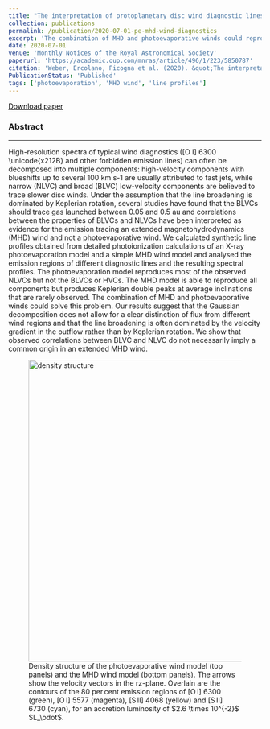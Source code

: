 ```yaml
---
title: "The interpretation of protoplanetary disc wind diagnostic lines from X-ray photoevaporation and analytical MHD models"
collection: publications
permalink: /publication/2020-07-01-pe-mhd-wind-diagnostics
excerpt: 'The combination of MHD and photoevaporative winds could reproduce the main features of the observed line profiles. Our results suggest that the Gaussian decomposition does not allow for a clear distinction of flux from different wind regions and that the line broadening is often dominated by the velocity gradient in the outflow rather than by Keplerian rotation. We show that observed correlations between BLVC and NLVC do not necessarily imply a common origin in an extended MHD wind.'
date: 2020-07-01
venue: 'Monthly Notices of the Royal Astronomical Society'
paperurl: 'https://academic.oup.com/mnras/article/496/1/223/5850787'
citation: 'Weber, Ercolano, Picogna et al. (2020). &quot;The interpretation of protoplanetary disc wind diagnostic lines from X-ray photoevaporation and analytical MHD models.&quot; <i>Monthly Notices of the Royal Astronomical Society</i>. 496, 1.'
PublicationStatus: 'Published'
tags: ['photoevaporation', 'MHD wind', 'line profiles']
---
```

<i class="fas fa-file-pdf" aria-hidden="true"></i> <a href="http://GiovanniPicogna.github.io/files/pe-mhd-wind-diagnostics.pdf" style="color : black;">Download paper </a>

### Abstract
---
High-resolution spectra of typical wind diagnostics ([O I] 6300 \unicode{x212B} and other forbidden emission lines) can often be decomposed into multiple components: high-velocity components with blueshifts up to several 100 km s-1 are usually attributed to fast jets, while narrow (NLVC) and broad (BLVC) low-velocity components are believed to trace slower disc winds. Under the assumption that the line broadening is dominated by Keplerian rotation, several studies have found that the BLVCs should trace gas launched between 0.05 and 0.5 au and correlations between the properties of BLVCs and NLVCs have been interpreted as evidence for the emission tracing an extended magnetohydrodynamics (MHD) wind and not a photoevaporative wind. We calculated synthetic line profiles obtained from detailed photoionization calculations of an X-ray photoevaporation model and a simple MHD wind model and analysed the emission regions of different diagnostic lines and the resulting spectral profiles. The photoevaporation model reproduces most of the observed NLVCs but not the BLVCs or HVCs. The MHD model is able to reproduce all components but produces Keplerian double peaks at average inclinations that are rarely observed. The combination of MHD and photoevaporative winds could solve this problem. Our results suggest that the Gaussian decomposition does not allow for a clear distinction of flux from different wind regions and that the line broadening is often dominated by the velocity gradient in the outflow rather than by Keplerian rotation. We show that observed correlations between BLVC and NLVC do not necessarily imply a common origin in an extended MHD wind.

<figure>
  <img src="http://GiovanniPicogna.github.io/images/pe-mhd-wind-diagnostics.png" alt="density structure" width="600"/>
  <figcaption>Density structure of the photoevaporative wind model (top panels) and the MHD wind model (bottom panels). The arrows show the velocity vectors in the rz-plane. Overlain are the contours of the 80 per cent emission regions of [O I] 6300 (green), [O I] 5577 (magenta), [S II] 4068 (yellow) and [S II] 6730 (cyan), for an accretion luminosity of $2.6 \times 10^{-2}$ $L_\odot$.</figcaption>
</figure>

